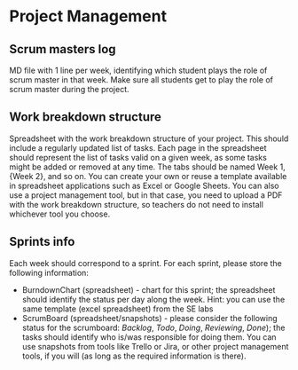 # Project Management
## Scrum masters log
MD file with 1 line per week, identifying which student plays the role of scrum master in that week.
Make sure all students get to play the role of scrum master during the project.

## Work breakdown structure
Spreadsheet with the work breakdown structure of your project. This should include a regularly updated list of tasks.
Each page in the spreadsheet should represent the list of tasks valid on a given week, as some tasks might be added 
or removed at any time. The tabs should be named Week 1, {Week 2}, and so on. You can create your own or reuse a template available in spreadsheet applications such as Excel or Google Sheets. You can also use a project management tool, but in that case, you need to upload a PDF with the work breakdown structure, so teachers do not need to install whichever tool you choose.

## Sprints info

Each week should correspond to a sprint. For each sprint, please store the following information:
- BurndownChart (spreadsheet) - chart for this sprint; the spreadsheet should identify the status per day along the week. Hint: you can use the same template (excel spreadsheet) from the SE labs 
- ScrumBoard (spreadsheet/snapshots) - please consider the following status for the scrumboard: *Backlog*, *Todo*, *Doing*, *Reviewing*, *Done*); the tasks should identify who is/was responsible for doing them. You can use snapshots from tools like Trello or Jira, or other project management tools, if you will (as long as the required information is there).


